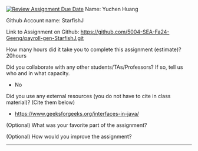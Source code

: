 [![Review Assignment Due Date](https://classroom.github.com/assets/deadline-readme-button-22041afd0340ce965d47ae6ef1cefeee28c7c493a6346c4f15d667ab976d596c.svg)](https://classroom.github.com/a/0MNG42B5)
Name: Yuchen Huang

Github Account name: StarfishJ

Link to Assignment on Github: https://github.com/5004-SEA-Fa24-Geeng/payroll-gen-StarfishJ.git

How many hours did it take you to complete this assignment (estimate)?
20hours

Did you collaborate with any other students/TAs/Professors? If so, tell us who and in what
capacity.

* No
  
Did you use any external resources (you do not have to cite in class material)? (Cite them below)

* https://www.geeksforgeeks.org/interfaces-in-java/


(Optional) What was your favorite part of the assignment?

(Optional) How would you improve the assignment?

---
